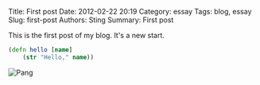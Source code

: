 Title: First post
Date: 2012-02-22 20:19
Category: essay
Tags: blog, essay
Slug: first-post
Authors: Sting
Summary: First post

This is the first post of my blog. It's a new start.

```clojure
(defn hello [name]
    (str "Hello," name))
```

![Pang](/images/6630542199141522080.jpg)
